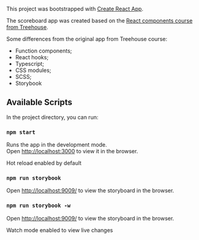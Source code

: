 This project was bootstrapped with [Create React App](https://github.com/facebook/create-react-app).

The scoreboard app was created based on the [React components course from Treehouse](https://teamtreehouse.com/library/react-components).

Some differences from the original app from Treehouse course:
* Function components;
* React hooks;
* Typescript;
* CSS modules;
* SCSS;
* Storybook

## Available Scripts

In the project directory, you can run:

### `npm start`

Runs the app in the development mode.<br />
Open [http://localhost:3000](http://localhost:3000) to view it in the browser.

Hot reload enabled by default

### `npm run storybook`

Open [http://localhost:9009/](http://localhost:9009/) to view the storyboard in the browser.

### `npm run storybook -w`

Open [http://localhost:9009/](http://localhost:9009/) to view the storyboard in the browser.

Watch mode enabled to view live changes

